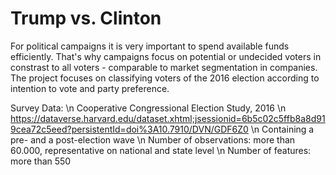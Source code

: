 # Trump vs. Clinton

For political campaigns it is very important to spend available funds efficiently. That's why campaigns focus on potential or undecided voters in constrast to all voters - comparable to market segmentation in companies. The project focuses on classifying voters of the 2016 election according to intention to vote and party preference.

Survey Data: \n
Cooperative Congressional Election Study, 2016 \n
https://dataverse.harvard.edu/dataset.xhtml;jsessionid=6b5c02c5ffb8a8d919cea72c5eed?persistentId=doi%3A10.7910/DVN/GDF6Z0 \n
Containing a pre- and a post-election wave \n
Number of observations: more than 60.000, representative on national and state level \n
Number of features: more than 550
